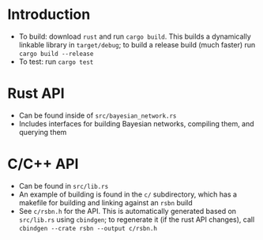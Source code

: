 # Introduction

* To build: download `rust` and run `cargo build`. This builds a dynamically linkable library in `target/debug`; to build a release build (much faster) run `cargo build --release`
* To test: run `cargo test`

# Rust API

* Can be found inside of `src/bayesian_network.rs`
* Includes interfaces for building Bayesian networks, compiling them, and querying them

# C/C++ API

* Can be found in `src/lib.rs`
* An example of building is found in the `c/` subdirectory, which has a makefile
  for building and linking against an `rsbn` build
* See `c/rsbn.h` for the API. This is automatically generated based on
  `src/lib.rs` using `cbindgen`; to regenerate it (if the rust API changes), 
  call `cbindgen --crate rsbn --output c/rsbn.h`
